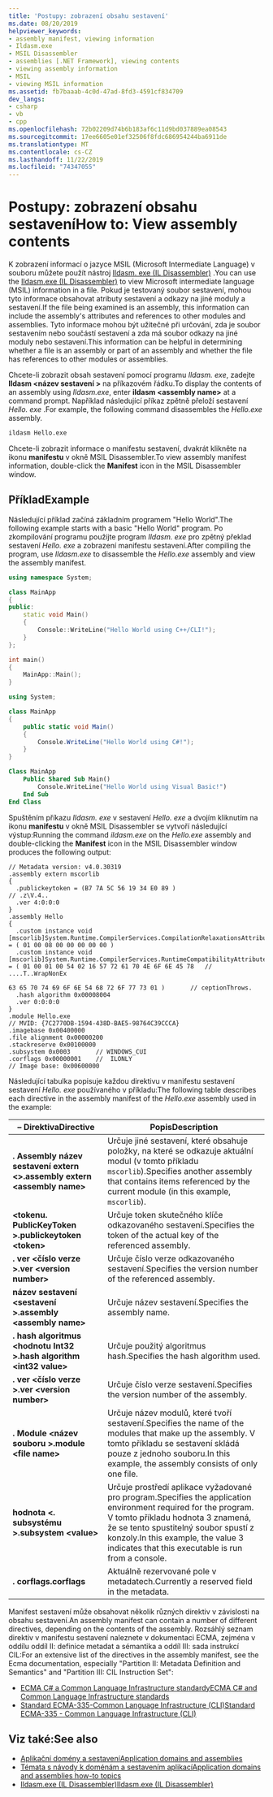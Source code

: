 ```yaml
---
title: 'Postupy: zobrazení obsahu sestavení'
ms.date: 08/20/2019
helpviewer_keywords:
- assembly manifest, viewing information
- Ildasm.exe
- MSIL Disassembler
- assemblies [.NET Framework], viewing contents
- viewing assembly information
- MSIL
- viewing MSIL information
ms.assetid: fb7baaab-4c0d-47ad-8fd3-4591cf834709
dev_langs:
- csharp
- vb
- cpp
ms.openlocfilehash: 72b02209d74b6b183af6c11d9bd037889ea08543
ms.sourcegitcommit: 17ee6605e01ef32506f8fdc686954244ba6911de
ms.translationtype: MT
ms.contentlocale: cs-CZ
ms.lasthandoff: 11/22/2019
ms.locfileid: "74347055"
---
```

# <a name="how-to-view-assembly-contents"></a><span data-ttu-id="46add-102">Postupy: zobrazení obsahu sestavení</span><span class="sxs-lookup"><span data-stu-id="46add-102">How to: View assembly contents</span></span>

<span data-ttu-id="46add-103">K zobrazení informací o jazyce MSIL (Microsoft Intermediate Language) v souboru můžete použít nástroj [Ildasm. exe (IL Disassembler)](../../framework/tools/ildasm-exe-il-disassembler.md) .</span><span class="sxs-lookup"><span data-stu-id="46add-103">You can use the [Ildasm.exe (IL Disassembler)](../../framework/tools/ildasm-exe-il-disassembler.md) to view Microsoft intermediate language (MSIL) information in a file.</span></span> <span data-ttu-id="46add-104">Pokud je testovaný soubor sestavení, mohou tyto informace obsahovat atributy sestavení a odkazy na jiné moduly a sestavení.</span><span class="sxs-lookup"><span data-stu-id="46add-104">If the file being examined is an assembly, this information can include the assembly's attributes and references to other modules and assemblies.</span></span> <span data-ttu-id="46add-105">Tyto informace mohou být užitečné při určování, zda je soubor sestavením nebo součástí sestavení a zda má soubor odkazy na jiné moduly nebo sestavení.</span><span class="sxs-lookup"><span data-stu-id="46add-105">This information can be helpful in determining whether a file is an assembly or part of an assembly and whether the file has references to other modules or assemblies.</span></span>

<span data-ttu-id="46add-106">Chcete-li zobrazit obsah sestavení pomocí programu *Ildasm. exe*, zadejte **Ildasm \<název sestavení >** na příkazovém řádku.</span><span class="sxs-lookup"><span data-stu-id="46add-106">To display the contents of an assembly using *Ildasm.exe*, enter **ildasm \<assembly name>** at a command prompt.</span></span> <span data-ttu-id="46add-107">Například následující příkaz zpětně přeloží sestavení *Hello. exe* .</span><span class="sxs-lookup"><span data-stu-id="46add-107">For example, the following command disassembles the *Hello.exe* assembly.</span></span>

```cmd
ildasm Hello.exe
```

<span data-ttu-id="46add-108">Chcete-li zobrazit informace o manifestu sestavení, dvakrát klikněte na ikonu **manifestu** v okně MSIL Disassembler.</span><span class="sxs-lookup"><span data-stu-id="46add-108">To view assembly manifest information, double-click the **Manifest** icon in the MSIL Disassembler window.</span></span>

## <a name="example"></a><span data-ttu-id="46add-109">Příklad</span><span class="sxs-lookup"><span data-stu-id="46add-109">Example</span></span>

<span data-ttu-id="46add-110">Následující příklad začíná základním programem "Hello World".</span><span class="sxs-lookup"><span data-stu-id="46add-110">The following example starts with a basic "Hello World" program.</span></span> <span data-ttu-id="46add-111">Po zkompilování programu použijte program *Ildasm. exe* pro zpětný překlad sestavení *Hello. exe* a zobrazení manifestu sestavení.</span><span class="sxs-lookup"><span data-stu-id="46add-111">After compiling the program, use *Ildasm.exe* to disassemble the *Hello.exe* assembly and view the assembly manifest.</span></span>

```cpp
using namespace System;

class MainApp
{
public:
    static void Main()
    {
        Console::WriteLine("Hello World using C++/CLI!");
    }
};

int main()
{
    MainApp::Main();
}
```

```csharp
using System;

class MainApp
{
    public static void Main()
    {
        Console.WriteLine("Hello World using C#!");
    }
}
```

```vb
Class MainApp
    Public Shared Sub Main()
        Console.WriteLine("Hello World using Visual Basic!")
    End Sub
End Class
```

<span data-ttu-id="46add-112">Spuštěním příkazu *Ildasm. exe* v sestavení *Hello. exe* a dvojím kliknutím na ikonu **manifestu** v okně MSIL Disassembler se vytvoří následující výstup:</span><span class="sxs-lookup"><span data-stu-id="46add-112">Running the command *ildasm.exe* on the *Hello.exe* assembly and double-clicking the **Manifest** icon in the MSIL Disassembler window produces the following output:</span></span>

```output
// Metadata version: v4.0.30319
.assembly extern mscorlib
{
  .publickeytoken = (B7 7A 5C 56 19 34 E0 89 )                         // .z\V.4..
  .ver 4:0:0:0
}
.assembly Hello
{
  .custom instance void [mscorlib]System.Runtime.CompilerServices.CompilationRelaxationsAttribute::.ctor(int32) = ( 01 00 08 00 00 00 00 00 )
  .custom instance void [mscorlib]System.Runtime.CompilerServices.RuntimeCompatibilityAttribute::.ctor() = ( 01 00 01 00 54 02 16 57 72 61 70 4E 6F 6E 45 78   // ....T..WrapNonEx
                                                                                                             63 65 70 74 69 6F 6E 54 68 72 6F 77 73 01 )       // ceptionThrows.
  .hash algorithm 0x00008004
  .ver 0:0:0:0
}
.module Hello.exe
// MVID: {7C2770DB-1594-438D-BAE5-98764C39CCCA}
.imagebase 0x00400000
.file alignment 0x00000200
.stackreserve 0x00100000
.subsystem 0x0003       // WINDOWS_CUI
.corflags 0x00000001    //  ILONLY
// Image base: 0x00600000
```

<span data-ttu-id="46add-113">Následující tabulka popisuje každou direktivu v manifestu sestavení sestavení *Hello. exe* používaného v příkladu:</span><span class="sxs-lookup"><span data-stu-id="46add-113">The following table describes each directive in the assembly manifest of the *Hello.exe* assembly used in the example:</span></span>

|<span data-ttu-id="46add-114">– Direktiva</span><span class="sxs-lookup"><span data-stu-id="46add-114">Directive</span></span>|<span data-ttu-id="46add-115">Popis</span><span class="sxs-lookup"><span data-stu-id="46add-115">Description</span></span>|
|---------------|-----------------|
|<span data-ttu-id="46add-116">**. Assembly název sestavení extern \<>**</span><span class="sxs-lookup"><span data-stu-id="46add-116">**.assembly extern \<assembly name>**</span></span>|<span data-ttu-id="46add-117">Určuje jiné sestavení, které obsahuje položky, na které se odkazuje aktuální modul (v tomto příkladu `mscorlib`).</span><span class="sxs-lookup"><span data-stu-id="46add-117">Specifies another assembly that contains items referenced by the current module (in this example, `mscorlib`).</span></span>|
|<span data-ttu-id="46add-118">**\<tokenu. PublicKeyToken >**</span><span class="sxs-lookup"><span data-stu-id="46add-118">**.publickeytoken \<token>**</span></span>|<span data-ttu-id="46add-119">Určuje token skutečného klíče odkazovaného sestavení.</span><span class="sxs-lookup"><span data-stu-id="46add-119">Specifies the token of the actual key of the referenced assembly.</span></span>|
|<span data-ttu-id="46add-120">**. ver \<číslo verze >**</span><span class="sxs-lookup"><span data-stu-id="46add-120">**.ver \<version number>**</span></span>|<span data-ttu-id="46add-121">Určuje číslo verze odkazovaného sestavení.</span><span class="sxs-lookup"><span data-stu-id="46add-121">Specifies the version number of the referenced assembly.</span></span>|
|<span data-ttu-id="46add-122">**název sestavení \<sestavení >**</span><span class="sxs-lookup"><span data-stu-id="46add-122">**.assembly \<assembly name>**</span></span>|<span data-ttu-id="46add-123">Určuje název sestavení.</span><span class="sxs-lookup"><span data-stu-id="46add-123">Specifies the assembly name.</span></span>|
|<span data-ttu-id="46add-124">**. hash algoritmus \<hodnotu Int32 >**</span><span class="sxs-lookup"><span data-stu-id="46add-124">**.hash algorithm \<int32 value>**</span></span>|<span data-ttu-id="46add-125">Určuje použitý algoritmus hash.</span><span class="sxs-lookup"><span data-stu-id="46add-125">Specifies the hash algorithm used.</span></span>|
|<span data-ttu-id="46add-126">**. ver \<číslo verze >**</span><span class="sxs-lookup"><span data-stu-id="46add-126">**.ver \<version number>**</span></span>|<span data-ttu-id="46add-127">Určuje číslo verze sestavení.</span><span class="sxs-lookup"><span data-stu-id="46add-127">Specifies the version number of the assembly.</span></span>|
|<span data-ttu-id="46add-128">**. Module \<název souboru >**</span><span class="sxs-lookup"><span data-stu-id="46add-128">**.module \<file name>**</span></span>|<span data-ttu-id="46add-129">Určuje název modulů, které tvoří sestavení.</span><span class="sxs-lookup"><span data-stu-id="46add-129">Specifies the name of the modules that make up the assembly.</span></span> <span data-ttu-id="46add-130">V tomto příkladu se sestavení skládá pouze z jednoho souboru.</span><span class="sxs-lookup"><span data-stu-id="46add-130">In this example, the assembly consists of only one file.</span></span>|
|<span data-ttu-id="46add-131">**hodnota \<. subsystému >**</span><span class="sxs-lookup"><span data-stu-id="46add-131">**.subsystem \<value>**</span></span>|<span data-ttu-id="46add-132">Určuje prostředí aplikace vyžadované pro program.</span><span class="sxs-lookup"><span data-stu-id="46add-132">Specifies the application environment required for the program.</span></span> <span data-ttu-id="46add-133">V tomto příkladu hodnota 3 znamená, že se tento spustitelný soubor spustí z konzoly.</span><span class="sxs-lookup"><span data-stu-id="46add-133">In this example, the value 3 indicates that this executable is run from a console.</span></span>|
|<span data-ttu-id="46add-134">**. corflags**</span><span class="sxs-lookup"><span data-stu-id="46add-134">**.corflags**</span></span>|<span data-ttu-id="46add-135">Aktuálně rezervované pole v metadatech.</span><span class="sxs-lookup"><span data-stu-id="46add-135">Currently a reserved field in the metadata.</span></span>|

<span data-ttu-id="46add-136">Manifest sestavení může obsahovat několik různých direktiv v závislosti na obsahu sestavení.</span><span class="sxs-lookup"><span data-stu-id="46add-136">An assembly manifest can contain a number of different directives, depending on the contents of the assembly.</span></span> <span data-ttu-id="46add-137">Rozsáhlý seznam direktiv v manifestu sestavení naleznete v dokumentaci ECMA, zejména v oddílu oddíl II: definice metadat a sémantika a oddíl III: sada instrukcí CIL:</span><span class="sxs-lookup"><span data-stu-id="46add-137">For an extensive list of the directives in the assembly manifest, see the Ecma documentation, especially "Partition II: Metadata Definition and Semantics" and "Partition III: CIL Instruction Set":</span></span>

- [<span data-ttu-id="46add-138">ECMA C# a Common Language Infrastructure standardy</span><span class="sxs-lookup"><span data-stu-id="46add-138">ECMA C# and Common Language Infrastructure standards</span></span>](/dotnet/standard/components#applicable-standards)
- [<span data-ttu-id="46add-139">Standard ECMA-335-Common Language Infrastructure (CLI)</span><span class="sxs-lookup"><span data-stu-id="46add-139">Standard ECMA-335 - Common Language Infrastructure (CLI)</span></span>](http://www.ecma-international.org/publications/standards/Ecma-335.htm)

## <a name="see-also"></a><span data-ttu-id="46add-140">Viz také:</span><span class="sxs-lookup"><span data-stu-id="46add-140">See also</span></span>

- [<span data-ttu-id="46add-141">Aplikační domény a sestavení</span><span class="sxs-lookup"><span data-stu-id="46add-141">Application domains and assemblies</span></span>](../../framework/app-domains/application-domains.md#application-domains-and-assemblies)
- [<span data-ttu-id="46add-142">Témata s návody k doménám a sestavením aplikací</span><span class="sxs-lookup"><span data-stu-id="46add-142">Application domains and assemblies how-to topics</span></span>](../../framework/app-domains/application-domains-and-assemblies-how-to-topics.md)
- [<span data-ttu-id="46add-143">Ildasm.exe (IL Disassembler)</span><span class="sxs-lookup"><span data-stu-id="46add-143">Ildasm.exe (IL Disassembler)</span></span>](../../framework/tools/ildasm-exe-il-disassembler.md)
